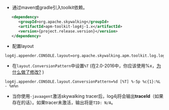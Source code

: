 * 通过maven或gradle引入toolkit依赖。
```xml
   <dependency>
      <groupId>org.apache.skywalking</groupId>
      <artifactId>apm-toolkit-log4j-1.x</artifactId>
      <version>{project.release.version}</version>
   </dependency>
```

* 配置layout
```properties
log4j.appender.CONSOLE.layout=org.apache.skywalking.apm.toolkit.log.log4j.v1.x.TraceIdPatternLayout
```

* 在`layout.ConversionPattern`中设置`%T` (在2.0-2016中，你应该使用%x，[为什么做了修改?](https://github.com/wu-sheng/sky-walking/issues/77) )
```properties
log4j.appender.CONSOLE.layout.ConversionPattern=%d [%T] %-5p %c{1}:%L - %m%n
```

* 当你使用`-javaagent`激活skywalking tracer后，log4j将会输出**traceId**（如果存在的话）。如果tracer未激活，输出将是`TID: N/A`。
